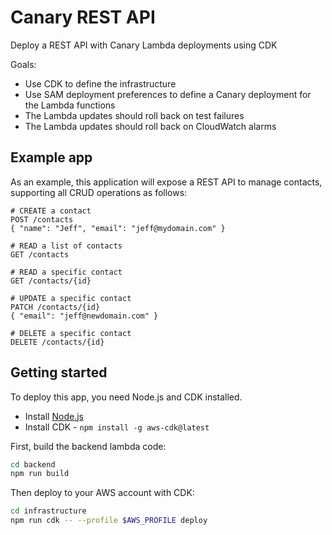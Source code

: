 # Canary REST API

Deploy a REST API with Canary Lambda deployments using CDK

Goals:

* Use CDK to define the infrastructure
* Use SAM deployment preferences to define a Canary deployment for the Lambda functions
* The Lambda updates should roll back on test failures
* The Lambda updates should roll back on CloudWatch alarms

## Example app

As an example, this application will expose a REST API to manage contacts, supporting all CRUD operations as follows:

```
# CREATE a contact
POST /contacts
{ "name": "Jeff", "email": "jeff@mydomain.com" }

# READ a list of contacts
GET /contacts

# READ a specific contact
GET /contacts/{id}

# UPDATE a specific contact
PATCH /contacts/{id}
{ "email": "jeff@newdomain.com" }

# DELETE a specific contact
DELETE /contacts/{id}
```

## Getting started

To deploy this app, you need Node.js and CDK installed.

* Install [Node.js](https://nodejs.org/en/download/)
* Install CDK - `npm install -g aws-cdk@latest`

First, build the backend lambda code:

```bash
cd backend
npm run build
```

Then deploy to your AWS account with CDK:

```bash
cd infrastructure
npm run cdk -- --profile $AWS_PROFILE deploy
```